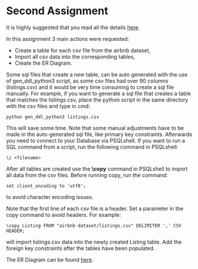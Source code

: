 # Second Assignment
It is highly suggested that you read all the details [here](https://github.com/nevwalkalone/Databases-2019-2020-AUEB/blob/main/2nd%20Assignment/2nd-announcement.pdf).

In this assignment 3 main actions were requested:
* Create a table for each csv file from the airbnb dataset,
* Import all csv data into the corresponding tables,
* Create the ER Diagram.

Some sql files that create a new table, can be auto generated with the use of gen_ddl_python3 script, as some csv files had over 90 columns (listings.csv) and it would be very time consuming to create a sql file manually. For example, if you want to generate a sql file that creates a table that matches the listings csv, place the python script in the same directory with the csv files and type in cmd:
```console
python gen_ddl_python3 listings.csv
```
This will save some time. Note that some manual adjustments have to be made in the auto-generated sql file, like primary key constraints. Afterwards you need to connect to your Database via PSQLshell. If you want to run a SQL command from a script, run the following command in PSQLshell:
```console
\i <filename>
```
After all tables are created use the **\copy** command in PSQLshell to import all data from the csv files. 
Before running copy, run the command:
```console
set client_encoding to 'utf8';
```
to avoid character encoding issues.

Note that the first line of each csv file is a header. Set a parameter in the copy command to avoid headers. For example:
```console
\copy Listing FROM "airbnb dataset/listings.csv" DELIMITER ',' CSV HEADER;
```
will import listings.csv data into the newly created Listing table.
Add the foreign key constraints after the tables have been populated.

The ER Diagram can be found [here](https://github.com/nevwalkalone/Databases-2019-2020-AUEB/blob/main/2nd%20Assignment/ER%20Diagram/airbnb_ERD.png).
